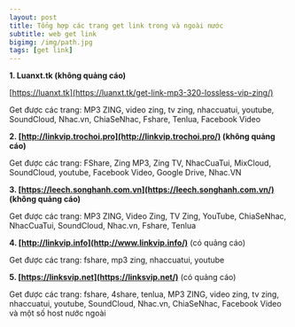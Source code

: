 ```yaml
---
layout: post
title: Tổng hợp các trang get link trong và ngoài nước
subtitle: web get link
bigimg: /img/path.jpg
tags: [get link]
---
```


**1. Luanxt.tk (không quảng cáo)**

[https://luanxt.tk](https://luanxt.tk/get-link-mp3-320-lossless-vip-zing/)

Get được các trang: MP3 ZING, video zing, tv zing, nhaccuatui, youtube, SoundCloud, Nhac.vn, ChiaSeNhac, Fshare, Tenlua, Facebook Video

**2. [http://linkvip.trochoi.pro](http://linkvip.trochoi.pro/) (không quảng cáo)**

Get được các trang: FShare, Zing MP3, Zing TV, NhacCuaTui, MixCloud, SoundCloud, youtube, Facebook Video, Google Drive, Nhac.VN

**3. [https://leech.songhanh.com.vn](https://leech.songhanh.com.vn/) (không quảng cáo)**

Get được các trang: MP3 ZING, Video Zing, TV Zing, YouTube, ChiaSeNhac, NhacCuaTui, SoundCloud, Nhac.vn, Fshare, Tenlua

**4. [http://linkvip.info](http://www.linkvip.info/)** (có quảng cáo)

Get được các trang: fshare, mp3 zing, nhaccuatui, youtube

**5. [https://linksvip.net](https://linksvip.net/)** (có quảng cáo)

Get được các trang: fshare, 4share, tenlua, MP3 ZING, video zing, tv zing, nhaccuatui, youtube, SoundCloud, Nhac.vn, ChiaSeNhac, Facebook Video và một số host nước ngoài

<div id="fb-root"></div>
<script>(function(d, s, id) {
  var js, fjs = d.getElementsByTagName(s)[0];
  if (d.getElementById(id)) return;
  js = d.createElement(s); js.id = id;
  js.src = 'https://connect.facebook.net/vi_VN/sdk.js#xfbml=1&version=v2.12';
  fjs.parentNode.insertBefore(js, fjs);
}(document, 'script', 'facebook-jssdk'));</script>

<div class="fb-comments" data-href="https://github.com/tha1982/tha1982.github.io/edit/master/_posts/2018-04-29-get-link.md" data-numposts="5"></div>
